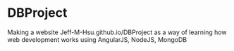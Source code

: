 # DBProject
Making a website Jeff-M-Hsu.github.io/DBProject as a way of learning how web development works using AngularJS, NodeJS, MongoDB
